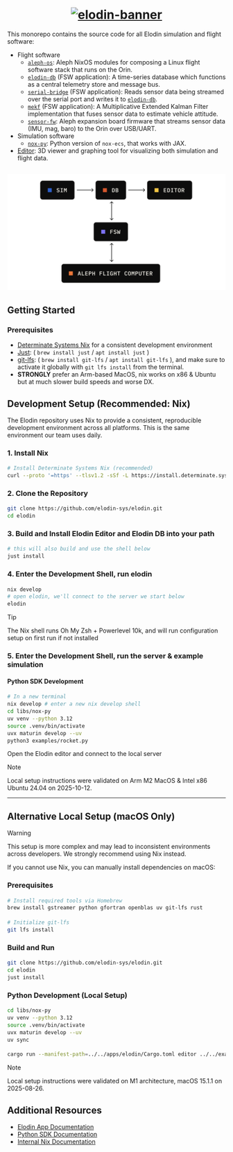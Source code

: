 <h1 align="center">
  <a href="https://www.elodin.systems/">
    <img alt="elodin-banner" src="https://assets.elodin.systems/assets/elodin-banner.png">
  </a>
</h1>

This monorepo contains the source code for all Elodin simulation and flight software:

- Flight software
  - [`aleph-os`](./aleph): Aleph NixOS modules for composing a Linux flight software stack that runs on the Orin.
  - [`elodin-db`](./libs/db) (FSW application): A time-series database which functions as a central telemetry store and message bus.
  - [`serial-bridge`](./fsw/serial-bridge) (FSW application): Reads sensor data being streamed over the serial port and writes it to [`elodin-db`](./libs/db).
  - [`mekf`](./fsw/mekf) (FSW application): A Multiplicative Extended Kalman Filter implementation that fuses sensor data to estimate vehicle attitude.
  - [`sensor-fw`](./fsw/sensor-fw): Aleph expansion board firmware that streams sensor data (IMU, mag, baro) to the Orin over USB/UART.
- Simulation software
  - [`nox-py`](./libs/nox-py): Python version of `nox-ecs`, that works with JAX.
- [Editor](./apps/elodin): 3D viewer and graphing tool for visualizing both simulation and flight data.

<h2 align="center">
  <a href="https://www.elodin.systems/">
    <img alt="elodin-stack" src="assets/elodin-stack.png">
  </a>
</h2>

## Getting Started

### Prerequisites
- [Determinate Systems Nix](https://determinate.systems/nix-installer/) for a consistent development environment
- [Just](https://just.systems/man/en/): ( `brew install just` / `apt install just` )
- [git-lfs](https://docs.github.com/en/repositories/working-with-files/managing-large-files/installing-git-large-file-storage): ( `brew install git-lfs` / `apt install git-lfs` ), and make sure to activate it globally with `git lfs install` from the terminal.
- **STRONGLY** prefer an Arm-based MacOS, nix works on x86 & Ubuntu but at much slower build speeds and worse DX.

## Development Setup (Recommended: Nix)

The Elodin repository uses Nix to provide a consistent, reproducible development environment across all platforms. This is the same environment our team uses daily.

### 1. Install Nix
```sh
# Install Determinate Systems Nix (recommended)
curl --proto '=https' --tlsv1.2 -sSf -L https://install.determinate.systems/nix | sh -s -- install
```

### 2. Clone the Repository
```sh
git clone https://github.com/elodin-sys/elodin.git
cd elodin
```

### 3. Build and Install Elodin Editor and Elodin DB into your path
```sh
# this will also build and use the shell below
just install
```

### 4. Enter the Development Shell, run elodin
```sh
nix develop
# open elodin, we'll connect to the server we start below
elodin
```
> [!TIP]
> The Nix shell runs Oh My Zsh + Powerlevel 10k, and will run configuration setup on first run if not installed

### 5. Enter the Development Shell, run the server & example simulation

#### Python SDK Development
```sh
# In a new terminal
nix develop # enter a new nix develop shell
cd libs/nox-py
uv venv --python 3.12
source .venv/bin/activate
uvx maturin develop --uv
python3 examples/rocket.py
```

Open the Elodin editor and connect to the local server

> [!NOTE]
> Local setup instructions were validated on Arm M2 MacOS & Intel x86 Ubuntu 24.04 on 2025-10-12.
---

## Alternative Local Setup (macOS Only)

> [!WARNING]
> This setup is more complex and may lead to inconsistent environments across developers. We strongly recommend using Nix instead.

If you cannot use Nix, you can manually install dependencies on macOS:

### Prerequisites
```sh
# Install required tools via Homebrew
brew install gstreamer python gfortran openblas uv git-lfs rust

# Initialize git-lfs
git lfs install
```

### Build and Run
```sh
git clone https://github.com/elodin-sys/elodin.git
cd elodin
just install
```

### Python Development (Local Setup)
```sh
cd libs/nox-py
uv venv --python 3.12
source .venv/bin/activate
uvx maturin develop --uv
uv sync

cargo run --manifest-path=../../apps/elodin/Cargo.toml editor ../../examples/three-body/main.py
```

> [!NOTE]
> Local setup instructions were validated on M1 architecture, macOS 15.1.1 on 2025-08-26.

## Additional Resources

- [Elodin App Documentation](apps/elodin/README.md)
- [Python SDK Documentation](libs/nox-py/README.md)
- [Internal Nix Documentation](docs/internal/nix.md)
